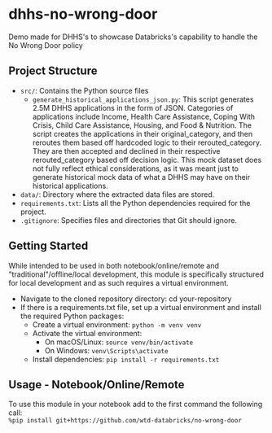 # dhhs-no-wrong-door
Demo made for DHHS's to showcase Databricks's capability to handle the No Wrong Door policy 

## Project Structure
- `src/`: Contains the Python source files
  - `generate_historical_applications_json.py`: This script generates 2.5M DHHS applications in the form of JSON. Categories of applications include Income, Health Care Assistance, Coping With Crisis, Child Care Assistance, Housing, and Food & Nutrition. The script creates the applications in their original_category, and then reroutes them based off hardcoded logic to their rerouted_category. They are then accepted and declined in their respective rerouted_category based off decision logic. This mock dataset does not fully reflect ethical considerations, as it was meant just to generate historical mock data of what a DHHS may have on their historical applications.
- `data/`: Directory where the extracted data files are stored.
- `requirements.txt`: Lists all the Python dependencies required for the project.
- `.gitignore`: Specifies files and directories that Git should ignore.

## Getting Started
While intended to be used in both notebook/online/remote and "traditional"/offline/local development, this module is specifically structured for local development and as such requires a virtual environment.

- Navigate to the cloned repository directory:
  cd your-repository
- If there is a requirements.txt file, set up a virtual environment and install the required Python packages:
  - Create a virtual environment:
    `python -m venv venv`
  - Activate the virtual environment:
    - On macOS/Linux:
      `source venv/bin/activate`
    - On Windows:
      `venv\Scripts\activate`
  - Install dependencies:
    `pip install -r requirements.txt`

## Usage - Notebook/Online/Remote
To use this module in your notebook add to the first command the following call:<br/>
```%pip install git+https://github.com/wtd-databricks/no-wrong-door```
